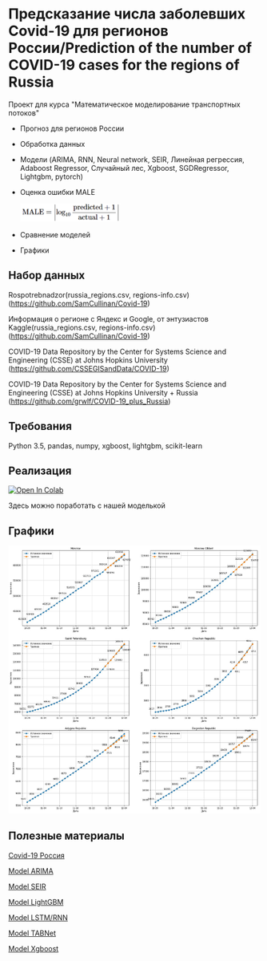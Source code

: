 # Предсказание числа заболевших Covid-19 для регионов России/Prediction of the number of COVID-19 cases for the regions of Russia
Проект для курса "Математическое моделирование транспортных потоков"

- Прогноз для регионов России
- Обработка данных
- Модели (ARIMA, RNN, Neural network, SEIR, Линейная регрессия, Adaboost Regressor, Случайный лес, Xgboost, SGDRegressor, Lightgbm, pytorch)
- Оценка ошибки MALE 
   
   <img src="https://github.com/SamCullinan/Covid-19/blob/master/images/MALE.png" width="200">
 
- Сравнение моделей
- Графики

## Набор данных
Rospotrebnadzor(russia_regions.csv, regions-info.csv)
(https://github.com/SamCullinan/Covid-19)

Информация о регионе c Яндекс и Google, от энтузиастов Kaggle(russia_regions.csv, regions-info.csv)
(https://github.com/SamCullinan/Covid-19)

COVID-19 Data Repository by the Center for Systems Science and Engineering (CSSE) at Johns Hopkins University
(https://github.com/CSSEGISandData/COVID-19)

COVID-19 Data Repository by the Center for Systems Science and Engineering (CSSE) at Johns Hopkins University + Russia
(https://github.com/grwlf/COVID-19_plus_Russia)

## Требования

Python 3.5, pandas, numpy, xgboost, lightgbm, scikit-learn

 ## Реализация
[![Open In Colab](https://colab.research.google.com/assets/colab-badge.svg)](https://colab.research.google.com/github/SamCullinan/Covid-19/blob/master/CoViD_19.ipynb)

Здесь можно поработать с нашей моделькой

##  Графики

 <img src="https://github.com/SamCullinan/Covid-19/blob/master/images/img5.jpeg" width="2000">
 

## Полезные материалы
[Covid-19 Россия](https://covid19.rosminzdrav.ru)

[Model ARIMA](http://www.machinelearning.ru/wiki/index.php?title=ARIMA)

[Model SEIR](https://docs.idmod.org/projects/emod-hiv/en/latest/model-seir.html)

[Model LightGBM](https://medium.com/@pushkarmandot/https-medium-com-pushkarmandot-what-is-lightgbm-how-to-implement-it-how-to-fine-tune-the-parameters-60347819b7fc)

[Model LSTM/RNN](https://www.sciencedirect.com/science/article/pii/S0960077920306081)

[Model TABNet](https://arxiv.org/abs/1908.07442)

[Model Xgboost](https://medium.com/nuances-of-programming/алгоритм-xgboost-пусть-он-царствует-долго-dc8c4eca3fbc)
